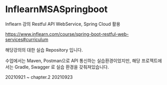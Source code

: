 # InflearnMSASpringboot
Inflearn 강의 Restful API WebService,  Spring Cloud 활용

https://www.inflearn.com/course/spring-boot-restful-web-services#curriculum

해당강의의 대한 실습 Repository 입니다.

수업에서는 Maven, Postman으로 API 통신하는 실습환경이었지만,
해당 프로젝트에서는 Gradle, Swagger 로 실습 환경을 갖춰져있습니다.

20210921
~ chapter.2
20210923


